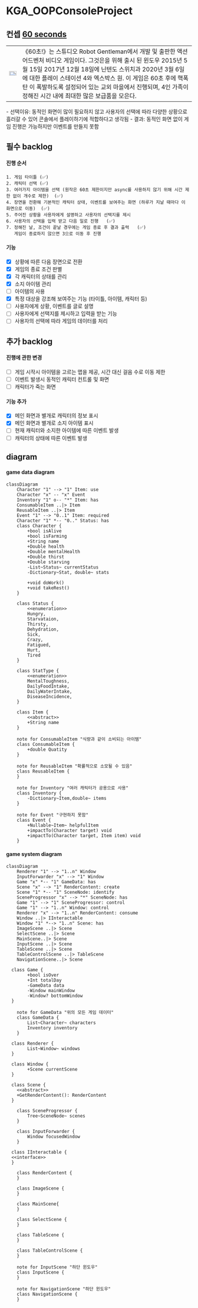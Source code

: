 # KGA_OOPConsoleProject

## 컨셉 [60 seconds](https://ko.wikipedia.org/wiki/60%EC%B4%88!)   
<table>
<tr>
<td>
<img src="https://upload.wikimedia.org/wikipedia/commons/6/6b/60_Seconds%21.jpg" style="width:100%;aspect-ratio:16/9">
</td>
<td>
《60초!》는 스튜디오 Robot Gentleman에서 개발 및 출판한 액션 어드벤처 비디오 게임이다.   
그것은을 위해 출시 된 윈도우 2015년 5월 15일 2017년 12월 18일에 닌텐도 스위치과 2020년 3월 6일에 대한 플레이 스테이션 4와 엑스박스 원.   
이 게임은 60초 후에 핵폭탄 이 폭발하도록 설정되어 있는 교외 마을에서 진행되며, 4인 가족이 정해진 시간 내에 최대한 많은 보급품을 모은다.   
</td>
</tr>
</table>
- 선택이유: 동적인 화면이 많이 필요하지 않고 사용자의 선택에 따라 다양한 상황으로 흘러갈 수 있어 콘솔에서 플레이하기에 적합하다고 생각됨
- 결과: 동적인 화면 없이 게임 진행은 가능하지만 이벤트를 만들지 못함   

## 필수 backlog   
#### 진행 순서   
    1. 게임 타이틀 (✅)   
    2. 캐릭터 선택 (✅)   
    3. 여러가지 아이템을 선택 (원작은 60초 제한이지만 async를 사용하지 않기 위해 시간 제한 없이 개수로 제한)  (✅)   
    4. 장면을 전환해 기본적인 캐릭터 상태, 이벤트를 보여주는 화면 (하루가 지날 때마다 이 화면으로 이동)  (✅)   
    5. 주어진 상황을 사용자에게 설명하고 사용자의 선택지를 제시   
    6. 사용자의 선택을 입력 받고 다음 일로 진행   (✅)   
    7. 정해진 날, 조건이 끝날 경우에는 게임 종료 후 결과 출력   (✅)   
       게임이 종료하지 않으면 3으로 이동 후 진행   

#### 기능   
  - [x] 상황에 따른 다음 장면으로 전환   
  - [x] 게임의 종료 조건 판별   
  - [x] 각 캐릭터의 상태를 관리   
  - [x] 소지 아이템 관리   
  - [ ] 아이템의 사용
  - [x] 특정 대상을 강조해 보여주는 기능 (타이틀, 아이템, 캐릭터 등)   
  - [ ] 사용자에게 상황, 이벤트를 글로 설명   
  - [ ] 사용자에게 선택지를 제시하고 입력을 받는 기능  
  - [ ] 사용자의 선택에 따라 게임의 데이터를 처리
## 추가 backlog
#### 진행에 관한 변경   
  - [ ] 게임 시작시 아이템을 고르는 맵을 제공, 시간 대신 걸음 수로 이동 제한   
  - [ ] 이벤트 발생시 동적인 캐릭터 컨트롤 및 화면   
  - [ ] 캐릭터가 죽는 화면   
#### 기능 추가  
  - [x] 메인 화면과 별개로 캐릭터의 정보 표시   
  - [x] 메인 화면과 별개로 소지 아이템 표시   
  - [ ] 현재 캐릭터와 소지한 아이템에 따른 이벤트 발생   
  - [ ] 캐릭터의 상태에 따른 이벤트 발생   
## diagram
#### game data diagram
```mermaid
classDiagram
	Character "1" --> "1" Item: use
	Character "x" -- "x" Event
	Inventory "1" o-- "*" Item: has
	ConsumableItem ..|> Item
	ReusableItem ..|> Item
	Event "1" --> "0..1" Item: required
	Character "1" *-- "0.." Status: has
	class Character {
		+bool isAlive
		+bool isFarming
		+String name	 
		+Double health
		+Double mentalHealth
		+Double thirst
		+Double starving
		-List~Status~ currentStatus
		-Dictionary~Stat, double~ stats

		+void doWork()
		+void takeRest()
	}

	class Status {
		<<enumeration>>
		Hungry,
		Starvataion,
		Thirsty,
		Dehydration,
		Sick,
		Crazy,
		Fatigued,
		Hurt,
		Tired	
	}

	class StatType {
		<<enumeration>>
		MentalToughness,
		DailyFoodIntake,
		DailyWaterIntake,
		DiseaseIncidence,
	}

	class Item {
		<<abstract>>
		+String name	
	}

	note for ConsumableItem "식량과 같이 소비되는 아이템"
	class ConsumableItem {
		+double Quatity		
	}

	note for ReusableItem "확률적으로 소모될 수 있음"
	class ReusableItem {
	}

	note for Inventory "여러 캐릭터가 공용으로 사용"
	class Inventory {
		-Dictionary~Item,double~ items
	}

	note for Event "구현하지 못함"
	class Event {
		+Nullable~Item~ helpfulItem
		+impactTo(Character target)	void
		+impactTo(Character target, Item item) void
	}
```

#### game system diagram
```mermaid
classDiagram
	Renderer "1" --> "1..n" Window
	InputForwarder "x" --> "1" Window 
	Game "x" *-- "1" GameData: has
	Scene "x" --> "1" RenderContent: create
	Scene "1" *-- "1" SceneNode: identify
	SceneProgressor "x" --> "*" SceneNode: has
	Game "1" --> "1" SceneProgressor: control
	Game "1" --> "1..n" Window: control
	Renderer "x" --> "1..n" RenderContent: consume
	Window ..|> IInteractable
	Window "1" *--> "1..n" Scene: has
	ImageScene ..|> Scene
	SelectScene ..|> Scene
	MainScene..|> Scene
	InputScene ..|> Scene
	TableScene ..|> Scene
	TableControlScene ..|> TableScene
	NavigationScene..|> Scene
		
  class Game {
		+bool isOver
		+Int totalDay
		-GameData data	
		-Window mainWindow
		-Window? bottomWindow
  }
	
	note for GameData "위의 모든 게임 데이터"
	class GameData {
		List~Character~ characters
		Inventory inventory
	}

  class Renderer {
		List~Window~ windows
  }
	
  class Window {
		+Scene currentScene
  }

  class Scene {
	<<abstract>>
	+GetRenderContent(): RenderContent
  }

	class SceneProgressor {
		Tree~SceneNode~ scenes	
	}
	
	class InputForwarder {
		Window focusedWindow
	}

  class IInteractable {
  <<interface>>
  }

	class RenderContent {
	}

	class ImageScene {
	}

	class MainScene{
	}
	
	class SelectScene {
	}

	class TableScene {
	}

	class TableControlScene {
	}
	
	note for InputScene "하단 윈도우"
	class InputScene {
	}
	
	note for NavigationScene "하단 윈도우"
	class NavigationScene {
	}
```
